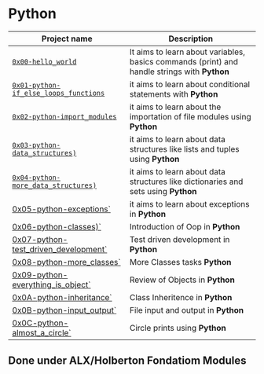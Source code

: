 # Python
| Project name | Description |
| ------------ | ----------- |
| [`0x00-hello_world`](https://github.com/layan2k/alx-higher_level_programming/tree/master/0x00-python-hello_world) | It aims to learn about variables, basics commands (print) and handle strings with **Python**
 [`0x01-python-if_else_loops_functions`](https://github.com/layan2k/alx-higher_level_programming/tree/master/0x01-python-if_else_loops_functions) | it aims to learn about conditional statements with **Python**
 [`0x02-python-import_modules`](https://github.com/layan2k/alx-higher_level_programming/tree/master/0x02-python-import_modules) | it aims to learn about the importation of file modules using **Python**
 [`0x03-python-data_structures)`](https://github.com/layan2k/alx-higher_level_programming/tree/master/0x03-python-data_structures) | it aims to learn about data structures like lists and tuples using **Python**
 [`0x04-python-more_data_structures)`](https://github.com/layan2k/alx-higher_level_programming/tree/master/0x04-python-more_data_structures) | it aims to learn about data structures like dictionaries and sets using **Python**
 [0x05-python-exceptions`](https://github.com/layan2k/alx-higher_level_programming/tree/master/0x05-python-exceptions) | it aims to learn about exceptions in **Python**
 [0x06-python-classes)`](https://github.com/layan2k/alx-higher_level_programming/tree/master/0x06-python-classes) | Introduction of Oop in  **Python**
 [0x07-python-test_driven_development`](https://github.com/layan2k/alx-higher_level_programming/tree/master/0x07-python-test_driven_development) | Test driven development in  **Python**
 [0x08-python-more_classes`](https://github.com/layan2k/alx-higher_level_programming/tree/master/0x07-python-more_classes) | More Classes tasks  **Python**
 [0x09-python-everything_is_object`](https://github.com/layan2k/alx-higher_level_programming/tree/master/0x09-python-everything_is_object) | Review of Objects in  **Python**
 [0x0A-python-inheritance`](https://github.com/layan2k/alx-higher_level_programming/tree/master/0x0A-python-inheritance) | Class Inheritence in  **Python**
 [0x0B-python-input_output`](https://github.com/layan2k/alx-higher_level_programming/tree/master/0x0B-python-input_output) | File input and output in **Python**
 [0x0C-python-almost_a_circle`](https://github.com/layan2k/alx-higher_level_programming/tree/master/0x0C-python-almost_a_circle) | Circle prints using  **Python** |

 ## Done under ALX/Holberton Fondatiom Modules